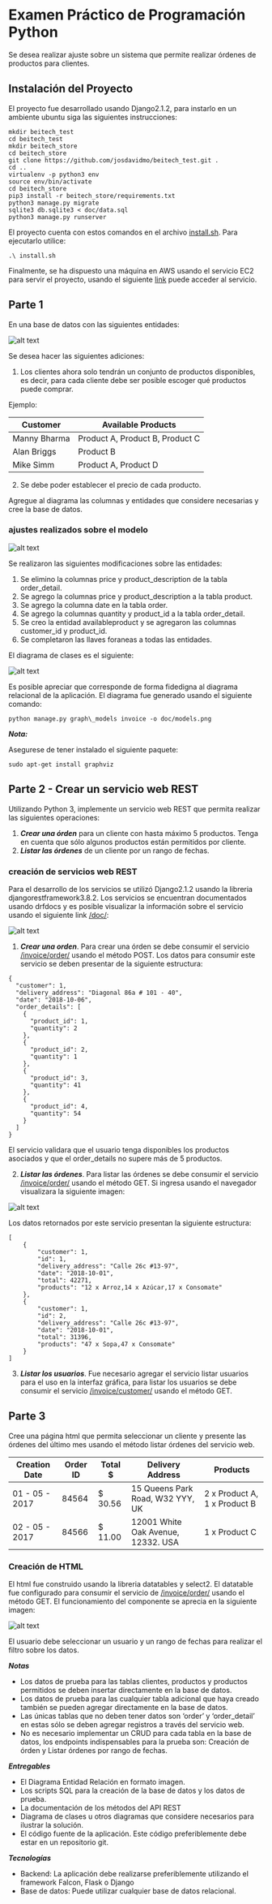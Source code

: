 # Examen Práctico de Programación Python

Se desea realizar ajuste sobre un sistema que permite realizar órdenes de productos para clientes.

## Instalación del Proyecto

El proyecto fue desarrollado usando Django2.1.2, para instarlo en un ambiente ubuntu siga las siguientes instrucciones:

```
mkdir beitech_test
cd beitech_test
mkdir beitech_store
cd beitech_store
git clone https://github.com/josdavidmo/beitech_test.git .
cd ..
virtualenv -p python3 env
source env/bin/activate
cd beitech_store
pip3 install -r beitech_store/requirements.txt
python3 manage.py migrate
sqlite3 db.sqlite3 < doc/data.sql
python3 manage.py runserver
```

El proyecto cuenta con estos comandos en el archivo [install.sh](https://raw.githubusercontent.com/josdavidmo/beitech_test/develop/install.sh). Para ejecutarlo utilice:

```
.\ install.sh
```

Finalmente, se ha dispuesto una máquina en AWS usando el servicio EC2 para servir el proyecto, usando el siguiente [link]() puede acceder al servicio.

## Parte 1

En una base de datos con las siguientes entidades:

![alt text](https://raw.githubusercontent.com/josdavidmo/beitech_test/develop/doc/initial_rem.png)

Se desea hacer las siguientes adiciones:

1. Los clientes ahora solo tendrán un conjunto de productos disponibles, es decir, para cada cliente debe ser posible escoger qué productos puede comprar.

Ejemplo:

| Customer | Available Products |
| ------------- | ------------- |
| Manny Bharma | Product A, Product B, Product C |
| Alan Briggs | Product B |
| Mike Simm | Product A, Product D |

2. Se debe poder establecer el precio de cada producto.

Agregue al diagrama las columnas y entidades que considere necesarias y cree la base de datos.

### ajustes realizados sobre el modelo

![alt text](https://raw.githubusercontent.com/josdavidmo/beitech_test/develop/doc/mer.png)

Se realizaron las siguientes modificaciones sobre las entidades:

1. Se elimino la columnas price y product_description de la tabla order_detail.
2. Se agrego la columnas price y product_description a la tabla product.
3. Se agrego la columna date en la tabla order.
4. Se agrego la columnas quantity y product_id a la tabla order_detail.
5. Se creo la entidad availableproduct y se agregaron las columnas customer_id y product_id.
6. Se completaron las llaves foraneas a todas las entidades.

El diagrama de clases es el siguiente:

![alt text](https://raw.githubusercontent.com/josdavidmo/beitech_test/develop/doc/models.png)

Es posible apreciar que corresponde de forma fidedigna al diagrama relacional de la aplicación. El diagrama fue generado usando el siguiente comando:

```
python manage.py graph\_models invoice -o doc/models.png
```

***Nota:***

Asegurese de tener instalado el siguiente paquete:

```
sudo apt-get install graphviz
```

## Parte 2 - Crear un servicio web REST

Utilizando Python 3, implemente un servicio web REST que permita realizar las siguientes operaciones:

1. ***Crear una órden*** para un cliente con hasta máximo 5 productos. Tenga en cuenta que sólo algunos productos están permitidos por cliente.
2. ***Listar las órdenes*** de un cliente por un rango de fechas.

### creación de servicios web REST

Para el desarrollo de los servicios se utilizó Django2.1.2 usando la libreria djangorestframework3.8.2. Los servicios se encuentran documentados usando drfdocs y es posible visualizar la información sobre el servicio usando el siguiente link [/doc/](/doc/):

![alt text](https://raw.githubusercontent.com/josdavidmo/beitech_test/develop/doc/swagger.png)

1. ***Crear una orden***. Para crear una órden se debe consumir el servicio [/invoice/order/](/invoice/order/) usando el método POST. Los datos para consumir este servicio se deben presentar de la siguiente estructura:
```
{
  "customer": 1,
  "delivery_address": "Diagonal 86a # 101 - 40",
  "date": "2018-10-06",
  "order_details": [
    {
      "product_id": 1,
      "quantity": 2
    },
    {
      "product_id": 2,
      "quantity": 1
    },
    {
      "product_id": 3,
      "quantity": 41
    },
    {
      "product_id": 4,
      "quantity": 54
    }
  ]
}
```

El servicio validara que el usuario tenga disponibles los productos asociados y que el order_details no supere más de 5 productos.

2. ***Listar las órdenes***. Para listar las órdenes se debe consumir el servicio [/invoice/order/](/invoice/order/) usando el método GET. Si ingresa usando el navegador visualizara la siguiente imagen:

![alt text](https://raw.githubusercontent.com/josdavidmo/beitech_test/develop/doc/orderget.png)

Los datos retornados por este servicio presentan la siguiente estructura:
```
[
    {
        "customer": 1,
        "id": 1,
        "delivery_address": "Calle 26c #13-97",
        "date": "2018-10-01",
        "total": 42271,
        "products": "12 x Arroz,14 x Azúcar,17 x Consomate"
    },
    {
        "customer": 1,
        "id": 2,
        "delivery_address": "Calle 26c #13-97",
        "date": "2018-10-01",
        "total": 31396,
        "products": "47 x Sopa,47 x Consomate"
    }
]
```

3. ***Listar los usuarios***. Fue necesario agregar el servicio listar usuarios para el uso en la interfaz gráfica, para listar los usuarios se debe consumir el servicio [/invoice/customer/](/invoice/customer/) usando el método GET.

## Parte 3

Cree una página html que permita seleccionar un cliente y presente las órdenes del
último mes usando el método listar órdenes del servicio web.

| Creation Date | Order ID | Total $ | Delivery Address | Products |
| ------------- | ---------| ------- | ---------------- | -------- |
| 01 - 05 - 2017 | 84564 | $ 30.56 | 15 Queens Park Road, W32 YYY, UK | 2 x Product A, 1 x Product B |
| 02 - 05 - 2017 | 84566 | $ 11.00 | 12001 White Oak Avenue, 12332. USA | 1 x Product C |

### Creación de HTML

El html fue construido usando la libreria datatables y select2. El datatable fue configurado para consumir el servicio de [/invoice/order/](/invoice/order/) usando el método GET. El funcionamiento del componente se aprecia en la siguiente imagen:

![alt text](https://raw.githubusercontent.com/josdavidmo/beitech_test/develop/doc/listhtmlorders.png)

El usuario debe seleccionar un usuario y un rango de fechas para realizar el filtro sobre los datos.

***Notas***

- Los datos de prueba para las tablas clientes, productos y productos permitidos se deben insertar directamente en la base de datos.
- Los datos de prueba para las cualquier tabla adicional que haya creado también se pueden agregar directamente en la base de datos.
- Las únicas tablas que no deben tener datos son ‘order’ y ‘order_detail’ en estas sólo se deben agregar registros a través del servicio web.
- No es necesario implementar un CRUD para cada tabla en la base de datos, los endpoints indispensables para la prueba son: Creación de órden y Listar órdenes por rango de fechas.


***Entregables***

- El Diagrama Entidad Relación en formato imagen.
- Los scripts SQL para la creación de la base de datos y los datos de prueba.
- La documentación de los métodos del API REST
- Diagrama de clases u otros diagramas que considere necesarios para ilustrar la solución.
- El código fuente de la aplicación. Este código preferiblemente debe estar en un repositorio git.


***Tecnologías***

- Backend: La aplicación debe realizarse preferiblemente utilizando el framework Falcon, Flask o Django
- Base de datos: Puede utilizar cualquier base de datos relacional.
